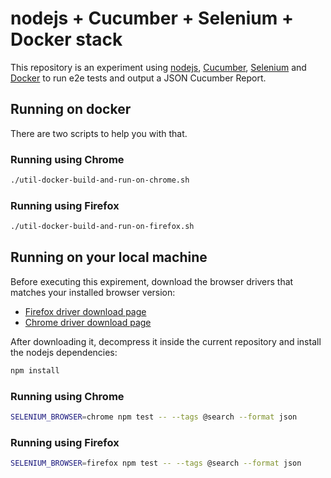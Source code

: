 # nodejs + Cucumber + Selenium + Docker stack

This repository is an experiment using [nodejs](https://nodejs.org/en/), [Cucumber](https://cucumber.io/), [Selenium](https://www.selenium.dev/) and [Docker](https://www.docker.com/) to run e2e tests and output a JSON Cucumber Report.

## Running on docker

There are two scripts to help you with that.

### Running using Chrome

```bash
./util-docker-build-and-run-on-chrome.sh 
```

### Running using Firefox

```bash
./util-docker-build-and-run-on-firefox.sh 
```

## Running on your local machine
 
Before executing this expirement, download the browser drivers that matches your installed browser version:

- [Firefox driver download page](https://github.com/mozilla/geckodriver/releases)
- [Chrome driver download page](https://chromedriver.chromium.org/downloads)

After downloading it, decompress it inside the current repository and install the nodejs dependencies:

```bash
npm install
```

### Running using Chrome

```bash
SELENIUM_BROWSER=chrome npm test -- --tags @search --format json
```

### Running using Firefox

```bash
SELENIUM_BROWSER=firefox npm test -- --tags @search --format json
```
